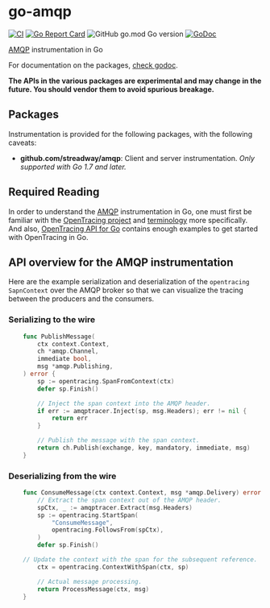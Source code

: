 # go-amqp

[![CI](https://github.com/opentracing-contrib/go-amqp/actions/workflows/ci.yml/badge.svg)](https://github.com/opentracing-contrib/go-amqp/actions/workflows/ci.yml)
[![Go Report Card](https://goreportcard.com/badge/github.com/opentracing-contrib/go-amqp)](https://goreportcard.com/report/github.com/opentracing-contrib/go-amqp)
![GitHub go.mod Go version](https://img.shields.io/github/go-mod/go-version/opentracing-contrib/go-amqp)
[![GoDoc]](http://godoc.org/github.com/opentracing-contrib/go-amqp/amqptracer)

[AMQP] instrumentation in Go

For documentation on the packages, [check godoc].

**The APIs in the various packages are experimental and may change in
the future. You should vendor them to avoid spurious breakage.**

## Packages

Instrumentation is provided for the following packages, with the
following caveats:

- **github.com/streadway/amqp**: Client and server instrumentation. *Only supported
  with Go 1.7 and later.*

## Required Reading

In order to understand the [AMQP] instrumentation in Go, one must first
be familiar with the [OpenTracing project] and [terminology] more
specifically.  And also, [OpenTracing API for Go] contains enough examples
to get started with OpenTracing in Go.

## API overview for the AMQP instrumentation

Here are the example serialization and deserialization of the `opentracing`
`SapnContext` over the AMQP broker so that we can visualize the tracing
between the producers and the consumers.

### Serializing to the wire

```go
    func PublishMessage(
        ctx context.Context,
        ch *amqp.Channel,
        immediate bool,
        msg *amqp.Publishing,
    ) error {
        sp := opentracing.SpanFromContext(ctx)
        defer sp.Finish()

        // Inject the span context into the AMQP header.
        if err := amqptracer.Inject(sp, msg.Headers); err != nil {
            return err
        }

        // Publish the message with the span context.
        return ch.Publish(exchange, key, mandatory, immediate, msg)
    }
```

### Deserializing from the wire

```go
    func ConsumeMessage(ctx context.Context, msg *amqp.Delivery) error {
        // Extract the span context out of the AMQP header.
        spCtx, _ := amqptracer.Extract(msg.Headers)
        sp := opentracing.StartSpan(
            "ConsumeMessage",
            opentracing.FollowsFrom(spCtx),
        )
        defer sp.Finish()

	// Update the context with the span for the subsequent reference.
        ctx = opentracing.ContextWithSpan(ctx, sp)

        // Actual message processing.
        return ProcessMessage(ctx, msg)
    }
```

[OpenTracing project]: http://opentracing.io
[terminology]: http://opentracing.io/documentation/pages/spec.html
[OpenTracing API for Go]: https://github.com/opentracing/opentracing-go
[AMQP]: https://github.com/streadway/amqp
[GoDoc]: https://godoc.org/github.com/opentracing-contrib/go-amqp/amqptracer?status.svg
[check godoc]: https://godoc.org/github.com/opentracing-contrib/go-amqp/amqptracer

